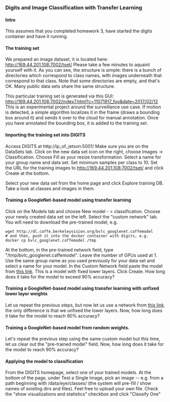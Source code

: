 ### Digits and Image Classification with Transfer Learning

#### Intro

This assumes that you completed homework 3, have started the digits container and have it running.
#### The training set

We prepared an image dataset, it is located here: http://169.44.201.108:7002/tset/ Please take a few minutes to aquaint yourself with it. As you can see, the structure is simple: there is a bunch of directories which correspond to class names, with images underneath that correspond to that class. Note that some directories are empty, and that's OK. Many public data sets share the same structure.

This particular training set is generated via this GUI: http://169.44.201.108:7002/index7.html?c=11071917_foo&date=2017/02/12 This is an experimental project around the surveillance use case. If motion is detected, a simple algorithm localizes it in the frame (draws a bounding box around it) and sends it over to the cloud for manual annotation. Once you have annotated the bounding box, it is added to the training set.

#### Importing the training set into DIGITS 
Access DIGITS at http://ip_of_jetson:5001/
Make sure you are on the DataSets tab. Click on the new data set icon on the right, choose Images -> Classification. Choose Fill as your resize transformation. Select a name for your group name and data set. Set minimum samples per class to 10. Set the URL for the training images to http://169.44.201.108:7002/tset/ and click Create at the bottom.  

Select your new data set from the home page and click Explore training DB.  Take a look at classes and images in them.

#### Training a GoogleNet-based model using transfer learning 
Click on the Models tab and choose New model - > classification. Choose your newly created data set on the left. Select the "custom network" tab. You will need to download the pre-trained model, e.g.
```
wget http://dl.caffe.berkeleyvision.org/bvlc_googlenet.caffemodel
# and then, push it into the docker container with digits, e.g.
docker cp bvlc_googlenet.caffemodel /tmp
```
At the bottom, in the pre-trained network field, type "/tmp/bvlc_googlenet.caffemodel". Leave the number of GPUs used at 1. Use the same group name as you used previously for your data set and select a name for your model. In the Custom Network field paste the model from [this link](googlenet_fixed.txt). This is a model with fixed lower layers. Click Create. How long does it take for the model to exceed 90% accuracy?

#### Training a GoogleNet-based model using transfer learning with unfixed lower layer weights 
Let us repeat the previous steps, but now let us use a network from [this link](googlenet_unfixed.txt). the only difference is that we unfixed the lower layers. Now, how long does it take for the model to reach 90% accuracy? 

#### Training a GoogleNet-based model from random weights. 
Let's repeat the previous step using the same custom model but this time, let us clear out the "pre-trained model" field. Now, how long does it take for the model to reach 90% accuracy?

#### Applying the model to classification 
From the DIGITS homepage, select one of your trained models. At the bottom of the page, under Test a Single Image, pick an image -- e.g. from a path beginning with /data/eye/classes/ (the system will pre-fill / show names of existing dirs and files). Feel free to upload your own file. Check the "show visualizations and statistics" checkbox and click "Classify One"
